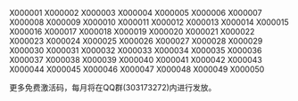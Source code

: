 X000001
X000002
X000003
X000004
X000005
X000006
X000007
X000008
X000009
X000010
X000011
X000012
X000013
X000014
X000015
X000016
X000017
X000018
X000019
X000020
X000021
X000022
X000023
X000024
X000025
X000026
X000027
X000028
X000029
X000030
X000031
X000032
X000033
X000034
X000035
X000036
X000037
X000038
X000039
X000040
X000041
X000042
X000043
X000044
X000045
X000046
X000047
X000048
X000049
X000050

更多免费激活码，每月将在QQ群(303173272)内进行发放。

